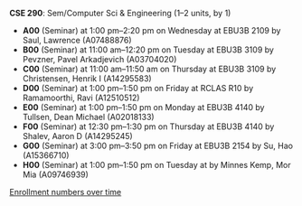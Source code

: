 **CSE 290**: Sem/Computer Sci & Engineering (1–2 units, by 1)

- **A00** (Seminar) at 1:00 pm–2:20 pm on Wednesday at EBU3B 2109 by Saul, Lawrence (A07488876)
- **B00** (Seminar) at 11:00 am–12:20 pm on Tuesday at EBU3B 3109 by Pevzner, Pavel Arkadjevich (A03704020)
- **C00** (Seminar) at 11:00 am–11:50 am on Thursday at EBU3B 3109 by Christensen, Henrik I (A14295583)
- **D00** (Seminar) at 1:00 pm–1:50 pm on Friday at RCLAS R10 by Ramamoorthi, Ravi (A12510512)
- **E00** (Seminar) at 1:00 pm–1:50 pm on Monday at EBU3B 4140 by Tullsen, Dean Michael (A02018133)
- **F00** (Seminar) at 12:30 pm–1:30 pm on Thursday at EBU3B 4140 by Shalev, Aaron D (A14295245)
- **G00** (Seminar) at 3:00 pm–3:50 pm on Friday at EBU3B 2154 by Su, Hao (A15366710)
- **H00** (Seminar) at 1:00 pm–1:50 pm on Tuesday at   by Minnes Kemp, Mor Mia (A09746939)

[Enrollment numbers over time](./CSE290.tsv)
